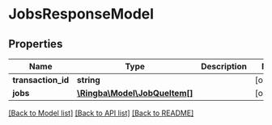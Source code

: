 # JobsResponseModel

## Properties
Name | Type | Description | Notes
------------ | ------------- | ------------- | -------------
**transaction_id** | **string** |  | [optional] 
**jobs** | [**\Ringba\Model\JobQueItem[]**](JobQueItem.md) |  | [optional] 

[[Back to Model list]](../README.md#documentation-for-models) [[Back to API list]](../README.md#documentation-for-api-endpoints) [[Back to README]](../README.md)


